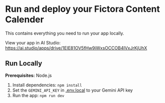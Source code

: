 

# Run and deploy your Fictora Content Calender

This contains everything you need to run your app locally.

View your app in AI Studio: https://ai.studio/apps/drive/1EIE81OV5fHw9iWxsOCCOB4IVxJrKjUhX

## Run Locally

**Prerequisites:**  Node.js


1. Install dependencies:
   `npm install`
2. Set the `GEMINI_API_KEY` in [.env.local](.env.local) to your Gemini API key
3. Run the app:
   `npm run dev`
